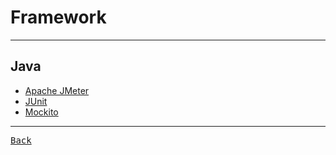 # Framework

---

## Java

- [Apache JMeter](https://jmeter.apache.org/)
- [JUnit](https://junit.org/junit5/)
- [Mockito](https://site.mockito.org/)

---

[<kbd> Back </kbd>](./../readme.md)
